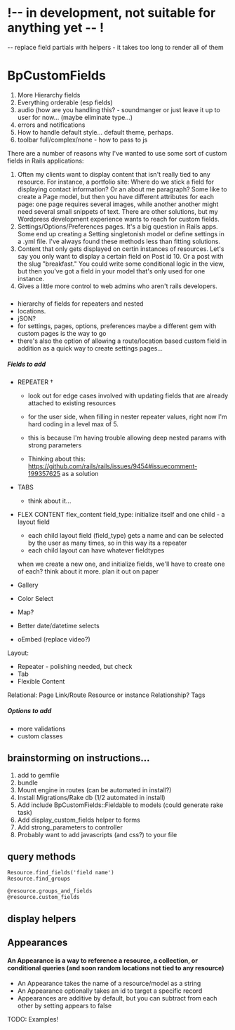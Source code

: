 # !-- in development, not suitable for anything yet -- !
-- replace field partials with helpers - it takes too long to render all of them

# BpCustomFields
1. More Hierarchy fields 
2. Everything orderable (esp fields)
3. audio (how are you handling this? - soundmanger or just leave it up to user for now... (maybe eliminate type...)
4. errors and notifications
5. How to handle default style... default theme, perhaps.
6. toolbar full/complex/none - how to pass to js


There are a number of reasons why I've wanted to use some sort of custom fields in Rails applications:

1. Often my clients want to display content that isn't really tied to any resource.  For instance, a portfolio site:  Where do we stick a field for displaying contact information?  Or an about me paragraph?  Some like to create a Page model, but then you have different attributes for each page: one page requires several images, while another another might need several small snippets of text.  There are other solutions, but my Wordpress development experience wants to reach for custom fields.
2. Settings/Options/Preferences pages.  It's a big question in Rails apps.  Some end up creating a Setting singletonish model or define settings in a .yml file.  I've always found these methods less than fitting solutions.  
3. Content that only gets displayed on certin instances of resources.  Let's say you only want to display a certain field on Post id 10.  Or a post with the slug "breakfast."  You could write some conditional logic in the view, but then you've got a field in your model that's only used for one instance. 
4. Gives a little more control to web admins who aren't rails developers.

### 
- hierarchy of fields for repeaters and nested
- locations.
- jSON?
- for settings, pages, options, preferences maybe a different gem with custom pages is the way to go
- there's also the option of allowing a route/location based custom field in addition as a quick way to create settings pages...

##### Fields to add



- REPEATER
  †
  - look out for edge cases involved with updating fields that are already attached to existing resources
  
  - for the user side, when filling in nester repeater values, right now I'm hard coding in a level max of 5.
  - this is because I'm having trouble allowing deep nested params with strong parameters
  - Thinking about this: https://github.com/rails/rails/issues/9454#issuecomment-199357625 as a solution


- TABS
  - think about it...


- FLEX CONTENT
  flex_content field_type: 
    initialize itself and one child - a layout field
    - each child layout field (field_type) gets a name and can be selected by the user as many times, so in this way its a repeater
    - each child layout can have whatever fieldtypes
  
  when we create a new one, and initialize fields, we'll have to create one of each?
  think about it more.
  plan it out on paper
  


- Gallery
- Color Select
- Map?
- Better date/datetime selects
- oEmbed (replace video?)

Layout:
 - Repeater - polishing needed, but check
 - Tab
 - Flexible Content
 
Relational:
  Page Link/Route
  Resource or instance
  Relationship?
  Tags


##### Options to add

- more validations
- custom classes


## brainstorming on instructions...

1. add to gemfile
2. bundle
3. Mount engine in routes (can be automated in install?)
4. Install Migrations/Rake db (1/2 automated in install)
4. Add include BpCustomFields::Fieldable to models (could generate rake task)
5. Add display_custom_fields helper to forms
5. Add strong_parameters to controller
6. Probably want to add javascripts (and css?) to your file

## query methods

    Resource.find_fields('field name')
    Resource.find_groups
    
    @resource.groups_and_fields
    @resource.custom_fields




## display helpers
  


## Appearances

#### An Appearance is a way to reference a resource, a collection, or conditional queries (and soon random locations not tied to any resource)

- An Appearance takes the name of a resource/model as a string
- An Appearance optionally takes an id to target a specific record
- Appearances are additive by default, but you can subtract from each other by setting appears to false

TODO: Examples!
